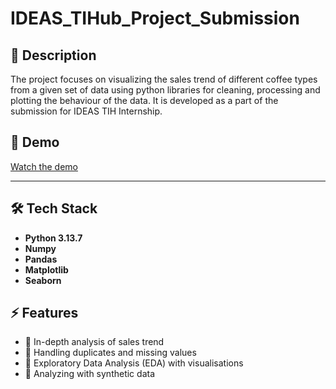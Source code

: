# IDEAS_TIHub_Project_Submission
## 📖 Description
The project focuses on visualizing the sales trend of different coffee types from a given set of data using python libraries for cleaning, processing and plotting the behaviour of the data.
It is developed as a part of the submission for IDEAS TIH Internship.

## 🎥 Demo
[Watch the demo](./Demo_Video.mp4)

  
---

## 🛠️ Tech Stack
- **Python 3.13.7**  
- **Numpy** 
- **Pandas**  
- **Matplotlib**
- **Seaborn**

## ⚡ Features
- 🔹 In-depth analysis of sales trend
- 🔹 Handling duplicates and missing values  
- 🔹 Exploratory Data Analysis (EDA) with visualisations  
- 🔹 Analyzing with synthetic data


